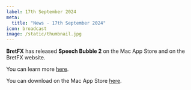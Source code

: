 ```yaml
---
label: 17th September 2024
meta:
  title: "News - 17th September 2024"
icon: broadcast
image: /static/thumbnail.jpg
---
```


**BretFX** has released **Speech Bubble 2** on the Mac App Store and on the BretFX website.

You can learn more [here](https://www.bretfx.com/product/speech-bubble/).

You can download on the Mac App Store [here](https://apps.apple.com/au/app/speech-bubbles-for-final-cut/id6667095093?mt=12).